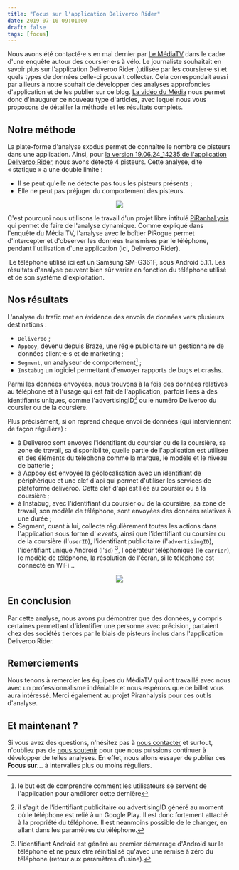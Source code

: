 ```yaml
---
title: "Focus sur l'application Deliveroo Rider"
date: 2019-07-10 09:01:00
draft: false
tags: [focus]
---
```


Nous avons été contacté⋅e⋅s  en mai dernier par [Le MédiaTV](https://lemediatv.fr) dans le cadre d'une enquête autour des coursier⋅e⋅s à vélo. Le journaliste souhaitait en savoir plus sur l'application Deliveroo Rider (utilisée par les coursier⋅e⋅s) et quels types de données celle-ci pouvait collecter. Cela correspondait aussi par ailleurs à notre souhait de développer des analyses approfondies d'application et de les publier sur ce blog. [La vidéo du Média](https://youtu.be/vASAMVRiy8s?t=1725) nous permet donc d'inaugurer ce nouveau type d'articles, avec lequel nous vous proposons de détailler la méthode et les résultats complets.

## Notre méthode

La plate-forme d'analyse εxodus permet de connaître le nombre de pisteurs dans une application. Ainsi, pour [la version 19.06.24_14235 de l'application Deliveroo Rider](https://reports.exodus-privacy.eu.org/fr/reports/80251/), nous avons détecté 4 pisteurs. Cette analyse, dite «&nbsp;statique&nbsp;» a une double limite :

* Il se peut qu'elle ne détecte pas tous les pisteurs présents ;
* Elle ne peut pas préjuger du comportement des pisteurs.

<center>
  <a href="https://reports.exodus-privacy.eu.org/fr/reports/84460/">
    <img src="/media/post/deliveroorider/deliverooreport.png" caption="le rapport d'analyse de Deliveroo rider">
  </a>
</center>

C'est pourquoi nous utilisons le travail d'un projet libre intitulé
[PiRanhaLysis](https://github.com/PiRanhaLysis) qui permet de faire de l'analyse dynamique. Comme expliqué dans l'enquête du Média TV, l'analyse avec le boîtier PiRogue permet d'intercepter et d'observer les données transmises par le téléphone, pendant l'utilisation d'une application (ici, Deliveroo Rider).

<i class="fas fa-4X fa-hand-point-right"></i>&nbsp;Le téléphone utilisé ici est un Samsung SM-G361F, sous Android 5.1.1. Les résultats d'analyse peuvent bien sûr varier en fonction du téléphone utilisé et de son système d'exploitation.

## Nos résultats

L'analyse du trafic met en évidence des envois de données vers plusieurs destinations :

* `Deliveroo` ;
* `Appboy`, devenu depuis Braze, une régie publicitaire un gestionnaire de données client⋅e⋅s et de marketing ;
* `Segment`, un analyseur de comportement[^1] ;
* `Instabug` un logiciel permettant d'envoyer rapports de bugs et crashs.

Parmi les données envoyées, nous trouvons à la fois des données relatives au téléphone et à l'usage qui est fait de l'application, parfois liées à des identifiants uniques, comme l'advertisingID[^2] ou le numéro Deliveroo du coursier ou de la coursière.

Plus précisément, si on reprend chaque envoi de données (qui interviennent de façon régulière) :

* à Deliveroo sont envoyés l'identifiant du coursier ou de la coursière, sa zone de travail, sa disponibilité, quelle partie de l'application est utilisée et des éléments du téléphone comme la marque, le modèle et le niveau de batterie ;
* à Appboy est envoyée la géolocalisation avec un identifiant de périphérique et une clef d'api qui permet d'utiliser les services de
plateforme deliveroo. Cette clef d'api est liée au coursier ou à la coursière ;
* à Instabug, avec l'identifiant du coursier ou de la coursière, sa zone de travail, son modèle de téléphone, sont envoyées des données relatives à une durée ;
* Segment, quant à lui, collecte régulièrement toutes les actions dans l'application sous forme d' _events_, ainsi que l'identifiant du coursier ou de la coursière (l'`userID`), l'identifiant publicitaire (l'`advertisingID`), l'identifiant unique Android (l'`id`) [^3], l'opérateur téléphonique (le `carrier`), le modèle de téléphone, la résolution de l'écran, si le téléphone est connecté en WiFi…

<center>
  <img src="/media/post/deliveroorider/deliveroosegment.png" caption="les données envoyées à Segment">
</center>

## En conclusion

Par cette analyse, nous avons pu démontrer que des données, y compris certaines permettant d'identifier une personne avec précision, partaient chez des sociétés tierces par le biais de pisteurs inclus dans l'application Deliveroo Rider.

## Remerciements

Nous tenons à remercier les équipes du MédiaTV qui ont travaillé avec nous avec un professionnalisme indéniable et nous espérons que ce billet vous aura intéressé.
Merci également au projet Piranhalysis pour ces outils d'analyse.

## Et maintenant ?

Si vous avez des questions, n'hésitez pas à [nous contacter](/fr/page/who/) et surtout, n'oubliez pas de [nous soutenir](/fr/page/contribute/) pour que nous puissions continuer à développer de telles analyses. En effet, nous allons essayer de publier ces __Focus sur…__ à intervalles plus ou moins réguliers.

[^1]: le but est de comprendre comment les utilisateurs se servent de l'application pour améliorer cette dernière

[^2]: il s'agit de l'identifiant publicitaire ou advertisingID généré au moment où le téléphone est relié à un Google Play. Il est donc fortement attaché à la propriété du téléphone. Il est néanmoins possible de le changer, en allant dans les paramètres du téléphone.

[^3]: l'identifiant Android est généré au premier démarrage d'Android sur le téléphone et ne peux etre réinitialisé qu'avec une remise à zéro du téléphone (retour aux paramètres d'usine).
